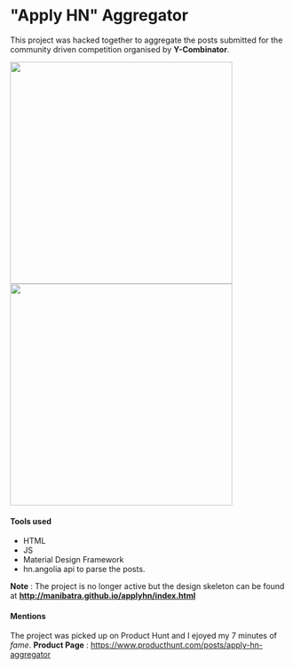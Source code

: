 # "Apply HN" Aggregator

This project was hacked together to aggregate the posts submitted for the community driven competition organised by **Y-Combinator**. 


<img src="https://ph-files.imgix.net/2f9f3e09-2da7-4544-a3df-32e69ec46306?auto=format&auto=compress&codec=mozjpeg&cs=strip" width="400"> <img src="https://ph-files.imgix.net/2f9f3e09-2da7-4544-a3df-32e69ec46306?auto=format&auto=compress&codec=mozjpeg&cs=strip" width="400">


#### Tools used
- HTML
- JS
- Material Design Framework
- hn.angolia api to parse the posts. 


**Note** : The project is no longer active but the design skeleton can be found at **http://manibatra.github.io/applyhn/index.html**

#### Mentions
The project was picked up on Product Hunt and I ejoyed my 7 minutes of *fame*. 
**Product Page** : https://www.producthunt.com/posts/apply-hn-aggregator
